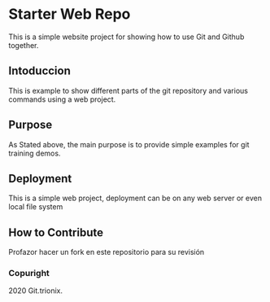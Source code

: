 # Starter Web Repo

This is a simple website project for showing how to use Git and Github together.

## Intoduccion

This is example to show different parts of the git repository and various commands using a web project.

## Purpose

As Stated above, the main purpose is to provide simple examples for git training demos.

## Deployment

This is a simple web project, deployment can be on any web server or even local file system

## How to Contribute

Profazor hacer un fork en este repositorio para su revisión

### Copuright

2020 Git.trionix.